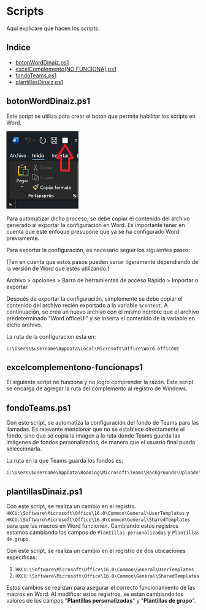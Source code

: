 **Scripts**
===

Aquí explicare que hacen los scripts:
## Indice

- [botonWordDinaiz.ps1](#botonworddinaizps1)
- [excelComplemento(NO FUNCIONA).ps1](#onedrive-sharepoint)
- [fondoTeams.ps1](#fondoteamsps1)
- [plantillasDinaiz.ps1](#plantillasdinaizps1)

## botonWordDinaiz.ps1

Este script se utiliza para crear el botón que permite habilitar los scripts en Word.

![botonWord](../img/word/botonWord.png)

Para automatizar dicho proceso, se debe copiar el contenido del archivo generado al exportar la configuración en Word. Es importante tener en cuenta que este enfoque presupone que ya se ha configurado Word previamente.

Para exportar la configuración, es necesario seguir los siguientes pasos:

(Ten en cuenta que estos pasos pueden variar ligeramente dependiendo de la versión de Word que estés utilizando.)

Archivo > opciones > Barra de herramientas de acceso Rápido > Importar o exportar

Después de exportar la configuración, simplemente se debe copiar el contenido del archivo recién exportado a la variable `$content`. A continuación, se crea un nuevo archivo con el mismo nombre que el archivo predeterminado "Word.officeUI" y se inserta el contenido de la variable en dicho archivo.

La ruta de la configuracion esta en:

```
C:\Users\$username\AppData\Local\Microsoft\Office\Word.officeUI
```

## excelcomplementono-funcionaps1

 El siguiente script no funciona y no logro comprender la razón. Este script se encarga de agregar la ruta del complemento al registro de Windows.

## fondoTeams.ps1

Con este script, se automatiza la configuración del fondo de Teams para las llamadas. Es relevante mencionar que no se establece directamente el fondo, sino que se copia la imagen a la ruta donde Teams guarda las imágenes de fondos personalizados, de manera que el usuario final pueda seleccionarla.

La ruta en la que Teams guarda los fondos es:

```
C:\Users\$username\AppData\Roaming\Microsoft\Teams\Backgrounds\Uploads\
```

## plantillasDinaiz.ps1

Con este script, se realiza un cambio en el registro. `HKCU:\Software\Microsoft\Office\16.0\Common\General\UserTemplates` y `HKCU:\Software\Microsoft\Office\16.0\Common\General\SharedTemplates` para que las macros en Word funcionen. Cambiando estos registros estamos cambiando los campos de `Plantillas personalizadas` y `Plantillas de grupo`.

Con este script, se realiza un cambio en el registro de dos ubicaciones específicas:

1. `HKCU:\Software\Microsoft\Office\16.0\Common\General\UserTemplates`
2. `HKCU:\Software\Microsoft\Office\16.0\Common\General\SharedTemplates`

Estos cambios se realizan para asegurar el correcto funcionamiento de las macros en Word. Al modificar estos registros, se están cambiando los valores de los campos "**Plantillas personalizadas**" y "**Plantillas de grupo**".
